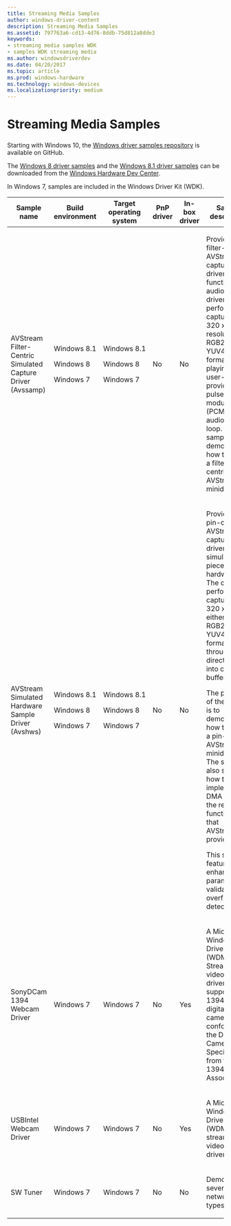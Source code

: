 ```yaml
---
title: Streaming Media Samples
author: windows-driver-content
description: Streaming Media Samples
ms.assetid: 797763a6-cd13-4d76-8ddb-75d812a8dde3
keywords:
- streaming media samples WDK
- samples WDK streaming media
ms.author: windowsdriverdev
ms.date: 04/20/2017
ms.topic: article
ms.prod: windows-hardware
ms.technology: windows-devices
ms.localizationpriority: medium
---
```


# Streaming Media Samples


### <a href="" id="streaming-media-samples"></a>

Starting with Windows 10, the [Windows driver samples repository](http://go.microsoft.com/fwlink/p/?LinkId=616507) is available on GitHub.

The [Windows 8 driver samples](http://go.microsoft.com/fwlink/p/?LinkId=616509) and the [Windows 8.1 driver samples](http://go.microsoft.com/fwlink/p/?LinkId=618052) can be downloaded from the [Windows Hardware Dev Center](http://go.microsoft.com/fwlink/p/?LinkId=616506).

In Windows 7, samples are included in the Windows Driver Kit (WDK).

<table style="width:100%;">
<colgroup>
<col width="16%" />
<col width="16%" />
<col width="16%" />
<col width="16%" />
<col width="16%" />
<col width="16%" />
</colgroup>
<thead>
<tr class="header">
<th>Sample name</th>
<th>Build environment</th>
<th>Target operating system</th>
<th>PnP driver</th>
<th>In-box driver</th>
<th>Sample description</th>
</tr>
</thead>
<tbody>
<tr class="odd">
<td><p>AVStream Filter-Centric Simulated Capture Driver (Avssamp)</p></td>
<td><p>Windows 8.1</p>
<p>Windows 8</p>
<p>Windows 7</p></td>
<td><p>Windows 8.1</p>
<p>Windows 8</p>
<p>Windows 7</p></td>
<td><p>No</p></td>
<td><p>No</p></td>
<td><p>Provides a filter-centric AVStream capture driver with functional audio. The driver performs captures at 320 x 240 resolution in RGB24 or YUV422 format while playing a user-provided pulse code modulation (PCM) wave audio file in a loop. The sample demonstrates how to write a filter-centric AVStream minidriver.</p></td>
</tr>
<tr class="even">
<td><p>AVStream Simulated Hardware Sample Driver (Avshws)</p></td>
<td><p>Windows 8.1</p>
<p>Windows 8</p>
<p>Windows 7</p></td>
<td><p>Windows 8.1</p>
<p>Windows 8</p>
<p>Windows 7</p></td>
<td><p>No</p></td>
<td><p>No</p></td>
<td><p>Provides a pin-centric AVStream capture driver for a simulated piece of hardware. The driver performs captures at 320 x 240 in either an RGB24 or YUV422 format through direct DMA into capture buffers.</p>
<p>The purpose of the sample is to demonstrate how to write a pin-centric AVStream minidriver. The sample also shows how to implement DMA by using the related functionality that AVStream provides.</p>
<p>This sample features enhanced parameter validation and overflow detection.</p></td>
</tr>
<tr class="odd">
<td><p>SonyDCam 1394 Webcam Driver</p></td>
<td><p>Windows 7</p></td>
<td><p>Windows 7</p></td>
<td><p>No</p></td>
<td><p>Yes</p></td>
<td><p>A Microsoft Windows Driver Model (WDM) Stream class video capture driver that supports 1394-based digital cameras that conform to the Digital Camera Specification from the 1394 Trade Association.</p></td>
</tr>
<tr class="even">
<td><p>USBIntel Webcam Driver</p></td>
<td><p>Windows 7</p></td>
<td><p>Windows 7</p></td>
<td><p>No</p></td>
<td><p>Yes</p></td>
<td><p>A Microsoft Windows Driver Model (WDM) stream class video capture driver.</p></td>
</tr>
<tr class="odd">
<td><p>SW Tuner</p></td>
<td><p>Windows 7</p></td>
<td><p>Windows 7</p></td>
<td><p>No</p></td>
<td><p>No</p></td>
<td><p>Demonstrates several digital network types.</p></td>
</tr>
</tbody>
</table>

 

 

 




